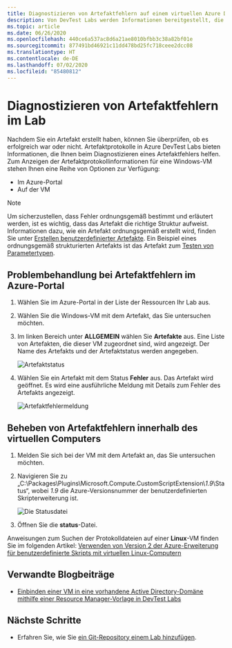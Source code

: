 ```yaml
---
title: Diagnostizieren von Artefaktfehlern auf einem virtuellen Azure DevTest Labs-Computer
description: Von DevTest Labs werden Informationen bereitgestellt, die Sie beim Diagnostizieren eines Artefaktfehlers unterstützen. In diesem Artikel erfahren Sie, wie Sie Probleme mit Artefaktfehlern behandeln.
ms.topic: article
ms.date: 06/26/2020
ms.openlocfilehash: 440ce6a537ac8d6a21ae8010bfbb3c38a82bf01e
ms.sourcegitcommit: 877491bd46921c11dd478bd25fc718ceee2dcc08
ms.translationtype: HT
ms.contentlocale: de-DE
ms.lasthandoff: 07/02/2020
ms.locfileid: "85480812"
---
```

# <a name="diagnose-artifact-failures-in-the-lab"></a>Diagnostizieren von Artefaktfehlern im Lab 
Nachdem Sie ein Artefakt erstellt haben, können Sie überprüfen, ob es erfolgreich war oder nicht. Artefaktprotokolle in Azure DevTest Labs bieten Informationen, die Ihnen beim Diagnostizieren eines Artefaktfehlers helfen. Zum Anzeigen der Artefaktprotokollinformationen für eine Windows-VM stehen Ihnen eine Reihe von Optionen zur Verfügung:

* Im Azure-Portal
* Auf der VM

> [!NOTE]
> Um sicherzustellen, dass Fehler ordnungsgemäß bestimmt und erläutert werden, ist es wichtig, dass das Artefakt die richtige Struktur aufweist. Informationen dazu, wie ein Artefakt ordnungsgemäß erstellt wird, finden Sie unter [Erstellen benutzerdefinierter Artefakte](devtest-lab-artifact-author.md). Ein Beispiel eines ordnungsgemäß strukturierten Artefakts ist das Artefakt zum [Testen von Parametertypen](https://github.com/Azure/azure-devtestlab/tree/master/Artifacts/windows-test-paramtypes).

## <a name="troubleshoot-artifact-failures-by-using-the-azure-portal"></a>Problembehandlung bei Artefaktfehlern im Azure-Portal

1. Wählen Sie im Azure-Portal in der Liste der Ressourcen Ihr Lab aus.
2. Wählen Sie die Windows-VM mit dem Artefakt, das Sie untersuchen möchten.
3. Im linken Bereich unter **ALLGEMEIN** wählen Sie **Artefakte** aus. Eine Liste von Artefakten, die dieser VM zugeordnet sind, wird angezeigt. Der Name des Artefakts und der Artefaktstatus werden angegeben.

   ![Artefaktstatus](./media/devtest-lab-troubleshoot-artifact-failure/devtest-lab-artifacts-failure-new.png)

4. Wählen Sie ein Artefakt mit dem Status **Fehler** aus. Das Artefakt wird geöffnet. Es wird eine ausführliche Meldung mit Details zum Fehler des Artefakts angezeigt.

   ![Artefaktfehlermeldung](./media/devtest-lab-troubleshoot-artifact-failure/devtest-lab-artifact-error.png)


## <a name="troubleshoot-artifact-failures-from-within-the-virtual-machine"></a>Beheben von Artefaktfehlern innerhalb des virtuellen Computers

1. Melden Sie sich bei der VM mit dem Artefakt an, das Sie untersuchen möchten.
2. Navigieren Sie zu „C:\Packages\Plugins\Microsoft.Compute.CustomScriptExtension\\*1.9*\Status“, wobei *1.9* die Azure-Versionsnummer der benutzerdefinierten Skripterweiterung ist.

   ![Die Statusdatei](./media/devtest-lab-troubleshoot-artifact-failure/devtest-lab-artifact-error-vm-status-new.png)

3. Öffnen Sie die **status**-Datei.

Anweisungen zum Suchen der Protokolldateien auf einer **Linux**-VM finden Sie im folgenden Artikel: [Verwenden von Version 2 der Azure-Erweiterung für benutzerdefinierte Skripts mit virtuellen Linux-Computern](../virtual-machines/extensions/custom-script-linux.md#troubleshooting)


## <a name="related-blog-posts"></a>Verwandte Blogbeiträge
* [Einbinden einer VM in eine vorhandene Active Directory-Domäne mithilfe einer Resource Manager-Vorlage in DevTest Labs](https://www.visualstudiogeeks.com/blog/DevOps/Join-a-VM-to-existing-AD-domain-using-ARM-template-AzureDevTestLabs)

## <a name="next-steps"></a>Nächste Schritte
* Erfahren Sie, wie Sie [ein Git-Repository einem Lab hinzufügen](devtest-lab-add-artifact-repo.md).

